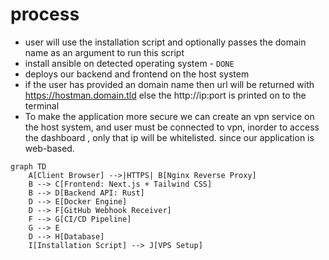 # process

* user will use the installation script and optionally passes the domain name as an argument to run this script
* install ansible on detected operating system - `DONE`
* deploys our backend and frontend on the host system
* if the user has provided an domain name then url will be returned with https://hostman.domain.tld else the http://ip:port is printed on to the terminal
* To make the application more secure we can create an vpn service on the host system, and user must be connected to vpn, inorder to access the dashboard , only that ip will be whitelisted. since our application is web-based.


```
graph TD
    A[Client Browser] -->|HTTPS| B[Nginx Reverse Proxy]
    B --> C[Frontend: Next.js + Tailwind CSS]
    B --> D[Backend API: Rust]
    D --> E[Docker Engine]
    D --> F[GitHub Webhook Receiver]
    F --> G[CI/CD Pipeline]
    G --> E
    D --> H[Database]
    I[Installation Script] --> J[VPS Setup]